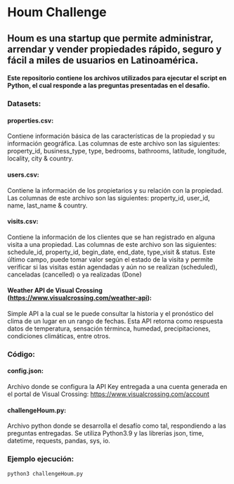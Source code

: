 # Houm Challenge
## Houm es una startup que permite administrar, arrendar y vender propiedades rápido, seguro y fácil a miles de usuarios en Latinoamérica.

#### Este repositorio contiene los archivos utilizados para ejecutar el script en Python, el cual responde a las preguntas presentadas en el desafío.


### Datasets:
#### properties.csv:
Contiene información básica de las características de la propiedad y su información geográfica. Las columnas de este archivo son las siguientes: property_id, business_type, type, bedrooms, bathrooms, latitude, longitude, locality, city & country.

#### users.csv:
Contiene la información de los propietarios y su relación con la propiedad. Las columnas de este archivo son las siguientes: property_id, user_id, name, last_name & country.

#### visits.csv: 
Contiene la información de los clientes que se han registrado en alguna visita a una propiedad. Las columnas de este archivo son las siguientes: schedule_id, property_id, begin_date, end_date, type_visit & status. Este último campo, puede tomar valor según el estado de la visita y permite verificar si las visitas están agendadas y aún no se realizan (scheduled), canceladas (cancelled) o ya realizadas (Done)

#### Weather API de Visual Crossing (https://www.visualcrossing.com/weather-api):
Simple API a la cual se le puede consultar la historia y el pronóstico del clima de un lugar en un rango de fechas. Esta API retorna como respuesta datos de temperatura, sensación términca, humedad, precipitaciones, condiciones climáticas, entre otros.


### Código:
#### config.json:
Archivo donde se configura la API Key entregada a una cuenta generada en el portal de Visual Crossing: https://www.visualcrossing.com/account

#### challengeHoum.py:
Archivo python donde se desarrolla el desafío como tal, respondiendo a las preguntas entregadas. Se utiliza Python3.9 y las librerías json, time, datetime, requests, pandas, sys, io.
  
### Ejemplo ejecución: 
`python3 challengeHoum.py`
